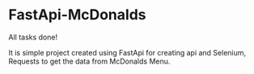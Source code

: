 # FastApi-McDonalds

All tasks done!


It is simple project created using FastApi for creating api and Selenium, Requests to get the data from McDonalds Menu.
